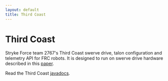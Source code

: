 ```yaml
---
layout: default
title: Third Coast
---
```

# Third Coast

Stryke Force team 2767's Third Coast swerve drive, talon configuration and telemetry API for FRC robots. It is designed to run on swerve drive hardware described in this [paper](https://www.chiefdelphi.com/media/papers/3375).

Read the Third Coast [javadocs](javadoc).
